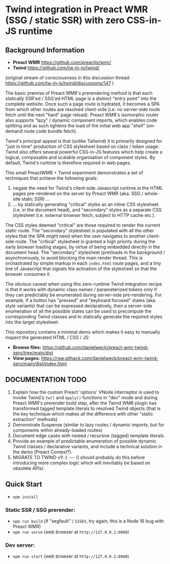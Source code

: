 # Twind integration in Preact WMR (SSG / static SSR) with zero CSS-in-JS runtime

## Background Information

* **Preact WMR** https://github.com/preactjs/wmr/
* **Twind** https://github.com/tw-in-js/twind/

(original stream of consciousness in this discussion thread: https://github.com/tw-in-js/twind/discussions/147 )

The basic premise of Preact WMR's prerendering method is that each statically SSR'ed / SSG'ed HTML page is a distinct "entry point" into the complete website. Once such a page route is hydrated, it becomes a SPA from which other routes are resolved client-side (i.e. no server-side route fetch until the next "hard" page reload). Preact WMR's isomorphic router also supports "lazy" / dynamic component imports, which enables code splitting and as such lightens the load of the initial web app "shell" (on-demand route code bundle fetch).

Twind's principal appeal is that (unlike Tailwind) it is primarily designed for "just in time" production of CSS stylesheet based on class / token usage. Twind also offers several powerful CSS-in-JS features which help create a logical, composable and scalable organisation of component styles. By default, Twind's runtime is therefore required in web pages.

This small PreactWMR + Twind experiment demonstrates a set of techniques that achieve the following goals:

1) negate the need for Twind's client-side Javascript runtime in the HTML pages pre-rendered on the server by Preact WMR (aka. SSG / whole-site static SSR) ...
2) ... by statically generating "critical" styles as an inline CSS stylesheet (i.e. in the document head), and "secondary" styles as a separate CSS stylesheet (i.e. external browser fetch, subject to HTTP cache etc.).

The CSS styles deemed "critical" are those required to render the current static route. The "secondary" stylesheet is populated with all the other styles that the SPA might need when the user navigates to another client-side route. The "critical" stylesheet is granted a high priority during the early browser loading stages, by virtue of being embedded directly in the document head. The "secondary" stylesheet (pre)loads in the background / asynchronously, to avoid blocking the main render thread. This is orchastrated by simple markup in each `index.html` route pages, and a tiny line of Javascript that signals the activation of the stylesheet so that the browser consumes it.

The obvious caveat when using this zero-runtime Twind integration recipe is that it works with dynamic class names / parameterized tokens only if they can predictably be enumerated during server-side pre-rendering. For example, if a button has "pressed" and "keyboard focused" states (aka. style variants) that can be expressed declaratively, then a server-side enumeration of all the possible states can be used to precompute the corresponding Twind classes and to statically generate the required styles into the target stylesheet.

This repository contains a minimal demo which makes it easy to manually inspect the generated HTML / CSS / JS:

* **Browse files:** https://github.com/danielweck/preact-wmr-twind-zero/tree/main/dist
* **View pages:** https://raw.githack.com/danielweck/preact-wmr-twind-zero/main/dist/index.html

## DOCUMENTATION TODO

1) Explain how the custom Preact 'options' VNode interceptor is used to invoke Twind's `tw()` and `apply()` functions in "dev" mode and during Preact WMR's prerender build step, after the Twind WMR plugin has transformed tagged template literals to resolved Twind objects (that is the key technique which makes all the difference with other "static extraction" methods)
2) Demonstrate Suspense (similar to lazy routes / dynamic imports, but for components within already-loaded routes)
3) Document edge cases with nested / recursive (tagged) template literals.
4) Provide an example of predictable enumeration of possible dynamic Twind classes / declarative variants, and include a technical solution in the demo (Preact Context?).
5) MIGRATE TO TWIND v1! :)   ---  (I should probably do this before introducing more complex logic which will inevitably be based on obsolete APIs)

## Quick Start

* `npm install`

### Static SSR / SSG prerender:

* `npm run build` (if "segfault" / `SIGEV`, try again, this is a Node 16 bug with Preact WMR)
* `npm run serve` (web browser at `http://127.0.0.1:8080`)

### Dev server:

* `npm run start` (web browser at `http://127.0.0.1:8080`)
